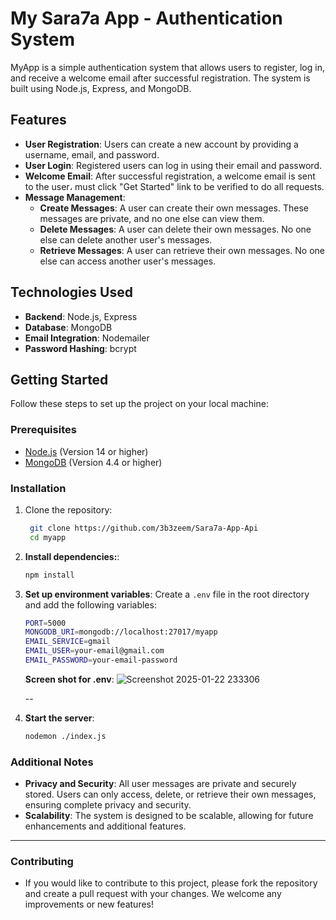 # My Sara7a App - Authentication System

MyApp is a simple authentication system that allows users to register, log in, and receive a welcome email after successful registration. The system is built using Node.js, Express, and MongoDB.

## Features

- **User Registration**: Users can create a new account by providing a username, email, and password.
- **User Login**: Registered users can log in using their email and password.
- **Welcome Email**: After successful registration, a welcome email is sent to the user، must click "Get Started" link to be verified to do all requests.
- **Message Management**:
  - **Create Messages**: A user can create their own messages. These messages are private, and no one else can view them.
  - **Delete Messages**: A user can delete their own messages. No one else can delete another user's messages.
  - **Retrieve Messages**: A user can retrieve their own messages. No one else can access another user's messages.

## Technologies Used

- **Backend**: Node.js, Express
- **Database**: MongoDB
- **Email Integration**: Nodemailer
- **Password Hashing**: bcrypt

## Getting Started

Follow these steps to set up the project on your local machine:

### Prerequisites

- [Node.js](https://nodejs.org/) (Version 14 or higher)
- [MongoDB](https://www.mongodb.com/) (Version 4.4 or higher)

### Installation

1. Clone the repository:

   ```bash
    git clone https://github.com/3b3zeem/Sara7a-App-Api
    cd myapp

2. **Install dependencies:**:
    ```bash
    npm install
    ```
3. **Set up environment variables**:
   Create a ```.env``` file in the root directory and add the following variables:
    ```bash
    PORT=5000
    MONGODB_URI=mongodb://localhost:27017/myapp
    EMAIL_SERVICE=gmail
    EMAIL_USER=your-email@gmail.com
    EMAIL_PASSWORD=your-email-password
    ```
    **Screen shot for .env**:
        ![Screenshot 2025-01-22 233306](https://github.com/user-attachments/assets/d32caa02-b180-4d22-8376-4c08209b906e)

    --
    
4. **Start the server**:
    ```bash
    nodemon ./index.js
    ```

### Additional Notes

- **Privacy and Security**: All user messages are private and securely stored. Users can only access, delete, or retrieve their own messages, ensuring complete privacy and security.
- **Scalability**: The system is designed to be scalable, allowing for future enhancements and additional features.

----

### Contributing
  - If you would like to contribute to this project, please fork the repository and create a pull request with your changes. We welcome any improvements or new features!

